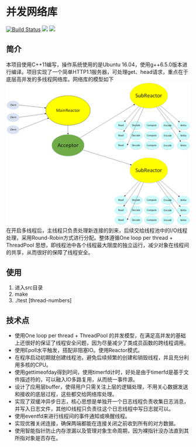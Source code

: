 # 并发网络库
[![Build Status](https://travis-ci.com/daxiaobin/HttpWebServer.svg?branch=master)](https://travis-ci.com/daxiaobin/HttpWebServer)
![](https://img.shields.io/badge/language-c++11-blue.svg)
![](https://img.shields.io/badge/license-MIT-red.svg)

## 简介

本项目使用C++11编写，操作系统使用的是Ubuntu 16.04，使用g++6.5.0版本进行编译。项目实现了一个简单HTTP1.1服务器，可处理get、head请求，重点在于底层高并发的多线程网络库。网络库的模型如下![网络库模型](https://github.com/daxiaobin/HttpWebServer/blob/master/datum/model.png)在开启多线程后，主线程只负责处理新连接的到来，后续交给线程池中的I/O线程处理，采用Round-Robin方式进行分配。整体遵循One loop per thread + ThreadPool 思想，即线程池中各个线程最大限度的独立运行，减少对象在线程间的共享，从而很好的保障了线程安全。

## 使用

1. 进入src目录
2. make
3. ./test [thread-numbers]

## 技术点

- 使用One loop per thread + ThreadPool 的并发模型，在满足高并发的基础上还很好的保证了线程安全问题，因为尽量减少了类成员函数的跨线程调用。
- 使用Epoll水平触发，搭配非阻塞IO。使用Reactor模式。
- 在程序启动初期就创建线程池，避免后续频繁的创建和销毁线程，并且充分利用多核的CPU。
- 使用gettimeofday得到时间，使用timerfd计时，好处是由于timerfd是基于文件描述符的，可以融入IO多路复用，从而统一事件源。
- 设计了应用层buffer，使得用户只需关注上层的逻辑处理，不用关心数据发送和接收的底层过程，这些都交给网络库处理。
- 实现了双缓冲异步日志，核心思想是单独开一个日志线程负责收集日志消息，并写入日志文件，其他IO线程只负责往这个日志线程中写日志就可以。
- 使用eventfd来进行线程间的事件通知或唤醒线程。
- 实现优雅关闭连接，确保两端都能在连接关闭之前收到所有的对方数据。
- 使用智能指针防止内存泄漏以及管理对象生命周期，因为裸指针没办法直到其所指对象是否存在。

